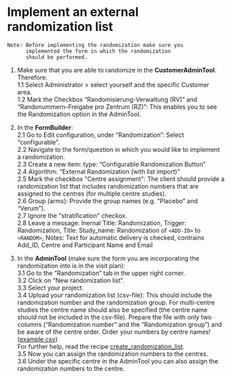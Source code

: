# Implement an external randomization list
```
Note: Before implementing the randomization make sure you
      implemented the form in which the randomization 
      should be performed.
```

1. Make sure that you are able to randomize in the **CustomerAdminTool**. Therefore:  
    1.1 Select Administrator > select yourself and the specific Customer area.  
    1.2 Mark the Checkbox “Randomisierung-Verwaltung (RV)” and “Randonummern-Freigabe pro Zentrum (RZ)”: This enables you to see the Randomization option in the AdminTool.  
    
 2. In the **FormBuilder**:  
   2.1 Go to Edit configuration, under “Randomization”: Select “configurable”.  
   2.2 Navigate to the form/question in which you would like to implement a randomization.  
   2.3 Create a new item: type: “Configurable Randomization Button”  
   2.4 Algorithm: “External Randomization (with list import)”  
   2.5 Mark the checkbox "Centre assignment": The client should provide a randomization list that includes randomization numbers that are assigned to the centres (for multiple centre studies).  
   2.6 Group (arms): Provide the group names (e.g. “Placebo” and “Verum”).  
   2.7 Ignore the "stratification" checkox.  
   2.8 Leave a message: Inernal Title: Randomization, Trigger: Randomization, Title: Study_name: Randomization of ```<ADD-ID>``` to ```<RANDOM>```, Notes: Text for automatic delivery is checked, contrains Add_ID, Centre and Participant Name and Email  

3. In the **AdminTool** (make sure the form you are incorporating the randomization into is in the visit plan):  
  3.1 Go to the “Randomization” tab in the upper right corner.  
  3.2 Click on “New randomization list”.  
  3.3 Select your project.  
  3.4 Upload your randomization list (csv-file): This should include the randomization number and the randomization group. For multi-centre studies the centre name should also be specified (the centre name should not be included in the csv-file). Prepare the file with only two columns (“Randomization number” and the “Randomization group”) and be aware of the centre order. Order your numbers by centre names! ([example csv](https://github.com/SwissClinicalTrialOrganisation/DM_secuTrial_recipes/blob/master/external_randomization_list/dat/randomization_list_example.csv))   
  For further help, read the recipe [create_randomization_list](https://swissclinicaltrialorganisation.github.io/DM_secuTrial_recipes/create_randomization_list/).    
  3.5 Now you can assign the randomization numbers to the centres.  
  3.6 Under the specific centre in the AdminTool you can also assign the randomization numbers to the centre.  
     
